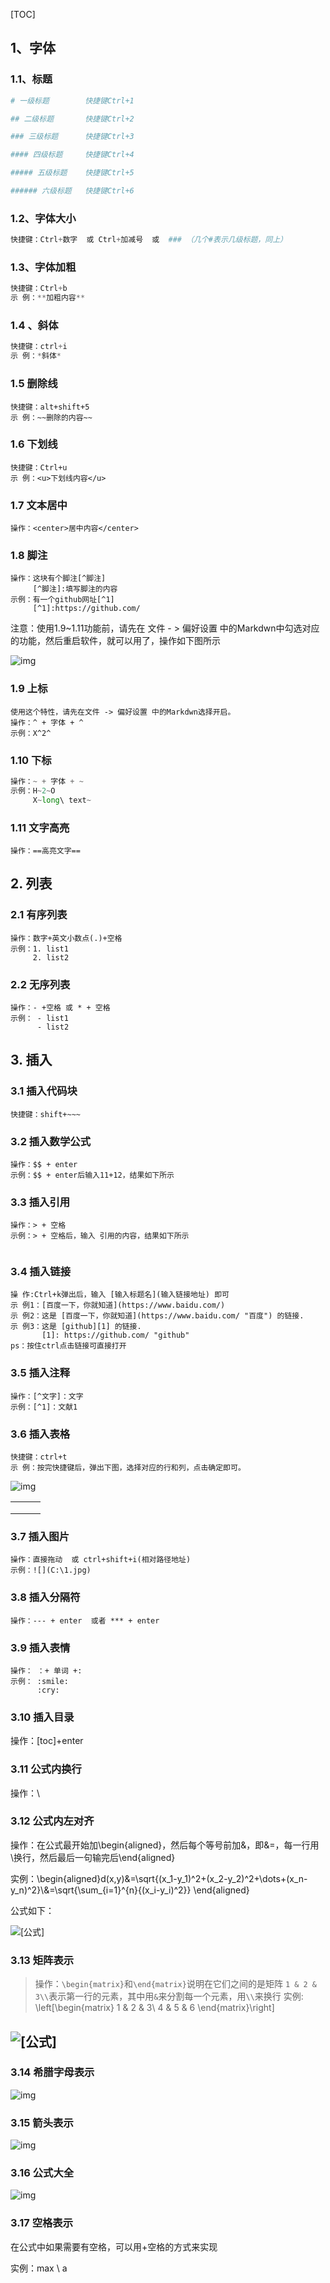 [TOC]

## 1、字体

### 1.1、标题

```python
# 一级标题        快捷键Ctrl+1

## 二级标题       快捷键Ctrl+2

### 三级标题      快捷键Ctrl+3

#### 四级标题     快捷键Ctrl+4

##### 五级标题    快捷键Ctrl+5

###### 六级标题   快捷键Ctrl+6
```

### 1.2、字体大小

```python
快捷键：Ctrl+数字  或 Ctrl+加减号  或  ### （几个#表示几级标题，同上）
```

### 1.3、字体加粗

```python
快捷键：Ctrl+b
示 例：**加粗内容**
```

### 1.4 、斜体

```python
快捷键：ctrl+i
示 例：*斜体*
```

### 1.5 删除线

```text
快捷键：alt+shift+5
示 例：~~删除的内容~~
```

### 1.6 下划线

```text
快捷键：Ctrl+u
示 例：<u>下划线内容</u>
```

### 1.7 文本居中

```text
操作：<center>居中内容</center>
```

### 1.8 脚注

```text
操作：这块有个脚注[^脚注]
     [^脚注]:填写脚注的内容
示例：有一个github网址[^1]
     [^1]:https://github.com/
```

注意：使用1.9~1.11功能前，请先在 文件 - > 偏好设置 中的Markdwn中勾选对应的功能，然后重启软件，就可以用了，操作如下图所示

![img](https://pic1.zhimg.com/80/v2-ef6d571b0f47c9e4fc20b7f2dee47a68_720w.jpg)

### 1.9 上标

```text
使用这个特性，请先在文件 -> 偏好设置 中的Markdwn选择开启。
操作：^ + 字体 + ^
示例：X^2^
```

### 1.10 下标

```python
操作：~ + 字体 + ~
示例：H~2~O
     X~long\ text~
```

### 1.11 文字高亮

```text
操作：==高亮文字==
```

## 2. 列表

### 2.1 有序列表

```text
操作：数字+英文小数点(.)+空格
示例：1. list1
     2. list2
```

### 2.2 无序列表

```text
操作：- +空格 或 * + 空格
示例： - list1
      - list2
```

## 3. 插入

### 3.1 插入代码块

```text
快捷键：shift+~~~
```

### 3.2 插入数学公式

```text
操作：$$ + enter
示例：$$ + enter后输入11+12，结果如下所示
```

### 3.3 插入引用

```text
操作：> + 空格
示例：> + 空格后，输入 引用的内容，结果如下所示
 
```

### 3.4 插入链接

```text
操 作:Ctrl+k弹出后，输入 [输入标题名](输入链接地址) 即可
示 例1：[百度一下，你就知道](https://www.baidu.com/)
示 例2：这是 [百度一下，你就知道](https://www.baidu.com/ "百度") 的链接.  
示 例3：这是 [github][1] 的链接.  
       [1]: https://github.com/ "github"
ps：按住ctrl点击链接可直接打开
```

### 3.5 插入注释

```text
操作：[^文字]：文字
示例：[^1]：文献1
```

### 3.6 插入表格

```text
快捷键：ctrl+t
示 例：按完快捷键后，弹出下图，选择对应的行和列，点击确定即可。
```

![img](https://pic4.zhimg.com/80/v2-f44eb3bc4a5a55951c7efcb2eb11f72d_720w.jpg)

|      |      |      |
| ---- | ---- | ---- |
|      |      |      |
|      |      |      |
|      |      |      |

### 3.7 插入图片

```text
操作：直接拖动  或 ctrl+shift+i(相对路径地址)
示例：![](C:\1.jpg)
```

### 3.8 插入分隔符

```text
操作：--- + enter  或者 *** + enter
```

### 3.9 插入表情

```text
操作： ：+ 单词 +:
示例： :smile:
      :cry:
```

### 3.10 插入目录

操作：[toc]+enter

### 3.11 公式内换行

操作：\\

### 3.12 公式内左对齐

操作：在公式最开始加\begin{aligned}，然后每个等号前加&，即&=，每一行用\\换行，然后最后一句输完后\end{aligned}

实例：\begin{aligned}d(x,y)&=\sqrt{(x_1-y_1)^2+(x_2-y_2)^2+\dots+(x_n-y_n)^2}\\&=\sqrt{\sum_{i=1}^{n}{(x_i-y_i)^2}} \end{aligned}

公式如下：

![[公式]](https://www.zhihu.com/equation?tex=%5Cbegin%7Baligned%7Dd%28x%2Cy%29%26%3D%5Csqrt%7B%28x_1-y_1%29%5E2%2B%28x_2-y_2%29%5E2%2B%5Cdots%2B%28x_n-y_n%29%5E2%7D%5C%5C%26%3D%5Csqrt%7B%5Csum_%7Bi%3D1%7D%5E%7Bn%7D%7B%28x_i-y_i%29%5E2%7D%7D+%5Cend%7Baligned%7D)

### 3.13 矩阵表示

> 操作：`\begin{matrix}`和`\end{matrix}`说明在它们之间的是矩阵
> `1 & 2 & 3\\`表示第一行的元素，其中用`&`来分割每一个元素，用`\\`来换行
> 实例: \left[\begin{matrix} 1 & 2 & 3\\ 4 & 5 & 6 \end{matrix}\right]

## ![[公式]](https://www.zhihu.com/equation?tex=%5Cleft%5B%5Cbegin%7Bmatrix%7D+1+%26+2+%26+3%5C%5C+4+%26+5+%26+6+%5Cend%7Bmatrix%7D%5Cright%5D)

### 3.14 希腊字母表示

![img](https://pic3.zhimg.com/80/v2-68922903c83e504e3e3e4efd5b7327fa_720w.jpg)

### 3.15 箭头表示

![img](https://picb.zhimg.com/80/v2-42ff8eb3a827056b16b2133f58009abe_720w.jpg)



### 3.16 公式大全

![img](https://pic2.zhimg.com/80/v2-2f57dd9499cba748a39be06d2104fe21_720w.jpg)

### 3.17 空格表示

在公式中如果需要有空格，可以用\+空格的方式来实现

实例：max \ a
